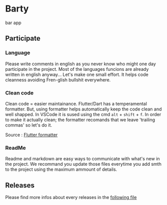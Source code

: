 # Barty

bar app

## Participate

### Language

Please write comments in english as you never know who might one day participate in the project. Most of the languages funcions are already written in english anyway... Let's make one small effort. It helps code cleanness avoiding Fren-glish bullshit everywhere.

### Clean code

Clean code = easier maintainance. Flutter/Dart has a temperamental formatter. But, using formatter helps automatically keep the code clean and well shapped. In VSCode it is sused using the cmd `alt` + `shift` + `f`. In order to make it actually clean; the formatter recomands that we leave 'trailing commas' so let's do it.

Source : [Flutter formatter](https://flutter.dev/docs/development/tools/formatting)

### ReadMe

Readme and markdown are easy ways to communicate with what's new in the project. We recommand you update those files everytime you add smth to the project using the maximum ammount of details.

## Releases

Please find more infos about every releases in the [following file](markdown/releases.md)


